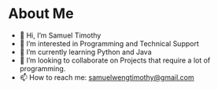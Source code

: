 # About Me
- 👋 Hi, I’m Samuel Timothy
- 👀 I’m interested in Programming and Technical Support
- 🌱 I’m currently learning Python and Java
- 💞️ I’m looking to collaborate on Projects that require a lot of programming.
- 📫 How to reach me: samuelwengtimothy@gmail.com

<!---
samtechnote/samtechnote is a ✨ special ✨ repository because its `README.md` (this file) appears on your GitHub profile.
You can click the Preview link to take a look at your changes.
--->
